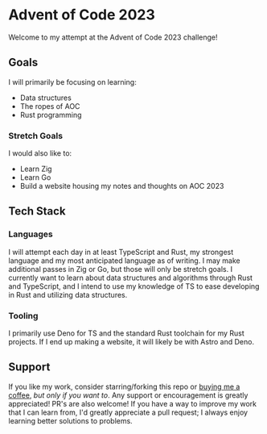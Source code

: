 # Advent of Code 2023

Welcome to my attempt at the Advent of Code 2023 challenge!

## Goals

I will primarily be focusing on learning:

- Data structures
- The ropes of AOC
- Rust programming

### Stretch Goals

I would also like to:

- Learn Zig
- Learn Go
- Build a website housing my notes and thoughts on AOC 2023

## Tech Stack

### Languages

I will attempt each day in at least TypeScript and Rust, my strongest language and my most anticipated language as of writing. I may make additional passes in Zig or Go, but those will only be stretch goals. I currently want to learn about data structures and algorithms through Rust and TypeScript, and I intend to use my knowledge of TS to ease developing in Rust and utilizing data structures.

### Tooling

I primarily use Deno for TS and the standard Rust toolchain for my Rust projects. If I end up making a website, it will likely be with Astro and Deno.

## Support

If you like my work, consider starring/forking this repo or [buying me a coffee](https://www.buymeacoffee.com/benlaird), _but only if you want to_. Any support or encouragement is greatly appreciated! PR's are also welcome! If you have a way to improve my work that I can learn from, I'd greatly appreciate a pull request; I always enjoy learning better solutions to problems.
